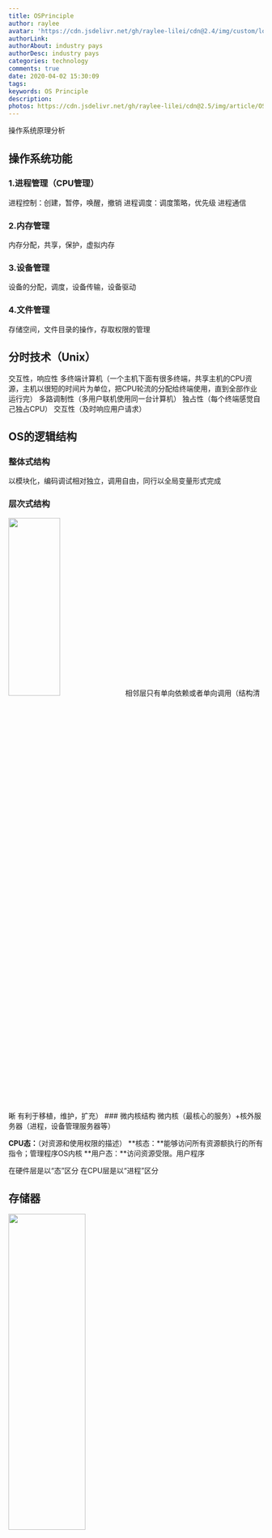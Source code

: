 ```yaml
---
title: OSPrinciple
author: raylee
avatar: 'https://cdn.jsdelivr.net/gh/raylee-lilei/cdn@2.4/img/custom/logo_1.png'
authorLink: 
authorAbout: industry pays
authorDesc: industry pays
categories: technology
comments: true
date: 2020-04-02 15:30:09
tags:
keywords: OS Principle
description: 
photos: https://cdn.jsdelivr.net/gh/raylee-lilei/cdn@2.5/img/article/OS/os.jpg
---
```


操作系统原理分析

## 操作系统功能

### 1.进程管理（CPU管理）
进程控制：创建，暂停，唤醒，撤销
进程调度：调度策略，优先级
进程通信
### 2.内存管理
内存分配，共享，保护，虚拟内存

### 3.设备管理
设备的分配，调度，设备传输，设备驱动
### 4.文件管理
存储空间，文件目录的操作，存取权限的管理

## 分时技术（Unix）
交互性，响应性
多终端计算机（一个主机下面有很多终端，共享主机的CPU资源，主机以很短的时间片为单位，把CPU轮流的分配给终端使用，直到全部作业运行完）
多路调制性（多用户联机使用同一台计算机）
独占性（每个终端感觉自己独占CPU）
交互性（及时响应用户请求）

## OS的逻辑结构
### 整体式结构
以模块化，编码调试相对独立，调用自由，同行以全局变量形式完成
### 层次式结构
<img src="https://cdn.jsdelivr.net/gh/raylee-lilei/cdn@2.5/img/article/OS/2.png " width = 45% height = 30% />
相邻层只有单向依赖或者单向调用（结构清晰 有利于移植，维护，扩充）
### 微内核结构
微内核（最核心的服务）+核外服务器（进程，设备管理服务器等）

  **CPU态：**（对资源和使用权限的描述）
  **核态：**能够访问所有资源额执行的所有指令；管理程序OS内核
  **用户态：**访问资源受限。用户程序

在硬件层是以“态”区分
在CPU层是以“进程”区分

## 存储器
<img src="https://cdn.jsdelivr.net/gh/raylee-lilei/cdn@2.5/img/article/OS/3.png " width = 55% height = 40% />

## 中断
<img src="https://cdn.jsdelivr.net/gh/raylee-lilei/cdn@2.5/img/article/OS/4.png" width = 60% height = 50% />

**引入中断的目的：**
1.实行并发活动（CPU和外设）
2.实行实时处理
3.故障自动处理

**中断响应过程：**
1.识别中断源
2.保护断点和线程
3.装入中断服务程序的入口地址（cs:ip）
4.进入中断程序
5.恢复现场和断点
6.中断返回（IRET）        

**中断的实质：**
交换指令执行地址
交换CPU的态  

## 工作模式
### 实模式  
<img src="https://cdn.jsdelivr.net/gh/raylee-lilei/cdn@2.5/img/article/OS/5.png" width = 55% height = 45% />
<img src="https://cdn.jsdelivr.net/gh/raylee-lilei/cdn@2.5/img/article/OS/6.jpg" width = 55% height = 45% />
<img src="https://cdn.jsdelivr.net/gh/raylee-lilei/cdn@2.5/img/article/OS/7.png" width = 55% height = 45% />

### 保护模式
<img src="https://cdn.jsdelivr.net/gh/raylee-lilei/cdn@2.5/img/article/OS/8.png" width = 55% height = 45% />

## BIOS功能
### 系统启动配置
基本的设备I/O服务
<img src="https://cdn.jsdelivr.net/gh/raylee-lilei/cdn@2.5/img/article/OS/9.png" width = 53% height = 45% />
<img src="https://cdn.jsdelivr.net/gh/raylee-lilei/cdn@2.5/img/article/OS/10.png" width = 53% height = 45% />
系统的加电自检和启动          

按下电源键计算机执行第一条指令是FFFF0的指令(JUMP POST )——>加电自检 (POST )——>初始化CPU、内存、显卡(查找显卡BIOS，调用显卡BIOS，一次查找其他设备的BIOS)——>显示启动画面——>从硬盘、U盘、光驱等读取OS——>OS 启动，OS接管计算机

### 启动过程
1.初始引导（BIOS启动程序，加载MBR的引导程序—GRUB，加载内核OS）
2.核心初始化
3.系统初始化

**主启动记录（MBR）** 
存放在硬盘的首扇区，存放OS启动相关信息，512 bytes,结束：0XAA55h
每个分区的首扇区记录主启动记录；
主启动扇区：提供菜单（选择不同的OS）；
加载核心文件（指向可启动的OS）；
跳转（将启动功能交给其他的loader）   

**BIOS和MBR程序运行过程：**		
<img src="https://cdn.jsdelivr.net/gh/raylee-lilei/cdn@2.5/img/article/OS/11.jpg" width = 53% height = 45% />  
         
## 用户界面
### 1.操作界面
图形用户接口；键盘命令：普通命令，批处理程序，shell

### 2.系统调用   有唯一的ID
<img src="https://cdn.jsdelivr.net/gh/raylee-lilei/cdn@2.5/img/article/OS/12.jpg" width = 53% height = 40% />  
           
# 进程管理
## 进程状态
运行态:进程占有CPU
就绪态：具备运行条件无CPU，暂时不能运行
阻塞态：等待某项服务完成或者信号不能运行，等待外设完成相应的I/O操作，等待其他进程给他提供信号
<img src="https://cdn.jsdelivr.net/gh/raylee-lilei/cdn@2.5/img/article/OS/13.jpg" width = 53% height = 40% />  

### Linux进程的状态
<img src="https://cdn.jsdelivr.net/gh/raylee-lilei/cdn@2.5/img/article/OS/14.png" width = 53% height = 40% />  

进程控制块PCB是一种描述进程状态，资源，相关进程的数据结构
<img src="https://cdn.jsdelivr.net/gh/raylee-lilei/cdn@2.5/img/article/OS/15.jpg" width = 38% height = 25% />  
主线程是缺省出来的

<img src="https://cdn.jsdelivr.net/gh/raylee-lilei/cdn@2.5/img/article/OS/16.png" width = 53% height = 40% />  

忙则等待：当临界区忙，其他进程必须在临界区外等待
空闲让进：当没有进程在临界区，任何进程有权进入临界区
有限等待：待进入临界区的进程应该有限时间内得到满足
让权等待：当在等待进入临界区的进程放弃CPU
临界区越小越好
<img src="https://cdn.jsdelivr.net/gh/raylee-lilei/cdn@2.5/img/article/OS/17.png" width = 43% height = 30% />  

互斥：多个进程共享了独占性资源，确保没有任何两个以上的进程同时进行存取操作
同步：合作进程需要满足先后关系，一个进程能否进行取决于某个前提条件，否则只能等待（公交车和售票员）

## 信号灯
进程在运行过程中受信号灯状态的控制，并能改变信号灯状态
### P操作
用二元矢量表示（S,q） S整数，初始非负，信号量   q  PCB队列
<img src="https://cdn.jsdelivr.net/gh/raylee-lilei/cdn@2.5/img/article/OS/18.png" width = 53% height = 40% />  
P操作可能会使进程在调用出阻塞  S初始值很重要
### V操作
<img src="https://cdn.jsdelivr.net/gh/raylee-lilei/cdn@2.5/img/article/OS/19.png" width = 53% height = 40% />  
V操作可能会唤醒阻塞的进程

#### P-V操作解决互斥问题
<img src="https://cdn.jsdelivr.net/gh/raylee-lilei/cdn@2.5/img/article/OS/20.png" width = 53% height = 40% />  

#### Q-V操作解决同步问题
<img src="https://cdn.jsdelivr.net/gh/raylee-lilei/cdn@2.5/img/article/OS/21.png" width = 53% height = 40% />  

#### 生产者消费者同步控制问题
<img src="https://cdn.jsdelivr.net/gh/raylee-lilei/cdn@2.5/img/article/OS/22.jpg" width = 58% height = 45% />  

### Windows同步机制
#### 临界区机制
（CREARTE_SECTION）：临界资源的访问（允许一个）
EnterCriticalSection
LeaveCriticalSection
#### 互斥量机制
跨进程使用（允许一个）
CreateMutex
#### 信号量机制
允许多个线程/进程访问临界区 并发访问资源
WaitForSingleObject()减一
ReleaseSemaphore()加一
信号量的值大于0  有信号     小于等于0   无信号
#### 事件机制

### Linux父子进程
<img src="https://cdn.jsdelivr.net/gh/raylee-lilei/cdn@2.5/img/article/OS/23.png" width = 53% height = 40% />  

父进程等待——>子进程——>exit()——>父进程善后子进程,收回资源，撤回PCB信息。pid_2获取的是子进程的pid_1——>exit()

父子进程共享普通变量 
int i = 1   即使先运行子进程i= 2，在运行父进程i,他们互不影响。输出子进程i =2;父进程i=1;
父子进程共享文件资源
父子进程共享同一文件和读写指针。子进程写入，父进程写入 ，最终会一起写入

### Windows匿名管道通信
仅能用于父子或者兄弟进程通信
<img src="https://cdn.jsdelivr.net/gh/raylee-lilei/cdn@2.5/img/article/OS/24.png" width = 53% height = 40% />  
<img src="https://cdn.jsdelivr.net/gh/raylee-lilei/cdn@2.5/img/article/OS/25.png" width = 53% height = 40% />  

1.父进程创建两个管道CreatePipe
2.父进程创建子进程CreateProcess
3.父进程写入管道1
4.父进程读取管道2

### Linux信号通信机制
信号的来源
1.键盘输入组合键
2.终端命令
3.调用函数
4.硬件或者内核异常
Linux定义了64 中信号编号1——64
<img src="https://cdn.jsdelivr.net/gh/raylee-lilei/cdn@2.5/img/article/OS/26.png" width = 48% height = 35% />  

父进程fork子进程，发送（kill）自定义信号SIGUSR1，子进程注册信号signal指向handler处理相应要求，exit，然后执行父进程

## 死锁
两个或者多个进程无限期的等待永远不会发生的条件的状态
结果没个进程都陷入阻塞

### 死锁的原因
1.系统资源有限,但是系统资源有限不一定会发生死锁	
2.并发进程推进顺序不当  进程请求释放资源顺序不当
<img src="https://cdn.jsdelivr.net/gh/raylee-lilei/cdn@2.5/img/article/OS/27.png" width = 53% height = 40% />  

假设A先运行 当运行到第5行时，运行B，此时j 被占用B在第二行阻塞，然后返回A知道第7行之后被释放继续运行B，并没有导致死锁
<img src="https://cdn.jsdelivr.net/gh/raylee-lilei/cdn@2.5/img/article/OS/28.png" width = 53% height = 40% />  

假设A先运行，当运行到第4行时，运行B，B在第4行j 被占用阻塞，使用i，i被占用进程A也被阻塞，导致死锁

3.不正确的P-V操作也会带来死锁（消费者和生产者例子的P-V顺序使用不当）

### 死锁的必要条件
1.互斥条件：进程互斥使用资源，资源具有独占性
2.不剥夺条件：进程访问资源前，不被其他进程强行剥夺	
3.部分分配条件：临时需要临时分配
4.环路条件
<img src="https://cdn.jsdelivr.net/gh/raylee-lilei/cdn@2.5/img/article/OS/29.png" width = 53% height = 40% />  

### 解决死锁的策略
**1.预防死锁**
	通过设置某些条件，破坏死锁的必要条件
	由于限制太严格，资源利用率低
**2.避免死锁**
	若分配资源是否会让系统进入死锁状态，是，拒绝分配资源。很难实现
**3.检测恢复死锁**
	先检测恢发生死锁，然后清除死锁	  实现难度大
**4.预先静态分配法**
	破坏部分分配条件：运行进程前，将所需资源一次性全部分配
	开销大，利用率低，延迟
**5.有序资源分配**
	破坏环路条件
	给每个资源分配一个序号；进程每次申请资源时，只能申请序号更大的资源

●按有序资源分配法分配资源并发进程不会发生死锁（序号递增）
●操作系统没有死锁解决方案，留给用户解决


## 进程调度算法
**1.先来先服务**
只考虑时间，不利于短作业
**2.短作业优先调度算法**
不利于长作业，易出现饥饿现象
**3.响应比高优先调度算法**
响应比=1+等待时间/运行时间，有利于短作业或者长作业（兼顾）
**4.优先数调度算法**
优先数=静态优先数+动态优先数
静态：进程所需资源；运行时间长短；进程的类型（IO/CPU，前台/后台，核心/用户）
动态：使用CPU超过一定时长时（大进程降低优先数）；当进行I/O操作后（增加优先数）；当进程等待时间超过一定时间后（增加优先数）
**5.循环轮转调度算法**
先进先出排成队列，进程以时间片段q轮流使用CPU，队列逻辑上形成环形
公平性：每个进程都平等的有机会获得CPU
交互性：每个进程等待（N-1）*q的时间可以重新获得CPU
若q太大相当于先来先服务
若q太小进程切换频繁，系统开销大

## Linux进程调度
**普通进程：**采用动态优先级。进程占用CPU，优先级随时间流失减小 task_struct 的counter表示动态优先级
**实时进程：**静态优先级。 进程创建时指定或者优用户修改  先进先出 时间片轮转

新建子进程counter从父进程时间片counter中继承一半

### 进程调度
不同的进程有不同的调度需求（linux中进程优先级是动态的）
进程调度时机（schedule函数内核函数，用户态不能直接调用schedule）：
中断处理过程（包括时钟中断、IO中断、系统调用、异常）中,直接调用schedule；或者返回用户态时根据need_resched标记调用schedule
内核线程（是一个没有用户态只有内核态的特殊的进程，没有系统调用但可以发生中断，在发生中断的时候可以调用schedule）可以直接调用schedule进行进程切换。
用户态无法主动调度，只能通过陷入内核状态后的某个时机进行调度，即中断处理过程中

### 进程切换
为了控制进程的执行，内核必须有能力挂起正在CPU上执行的进程，并且恢复以前挂起的某个进程的执行
进程上下文包含了进程执行需要的所有信息：

1.用户地址空间（代码，数据，用户堆栈等）
2.控制信息（进程描述符，内核堆栈）
3.硬件上下文

Schedule函数选择新的进程来运行，调用context_switch进行切换，这个宏调用switch_to (prev指向当前进程，next指向被调度的进程)

<img src="https://cdn.jsdelivr.net/gh/raylee-lilei/cdn@2.5/img/article/OS/30.png" width = 93% height = 90% />  

下一篇继续记录（来自华中科技大学操作系统原理学习）